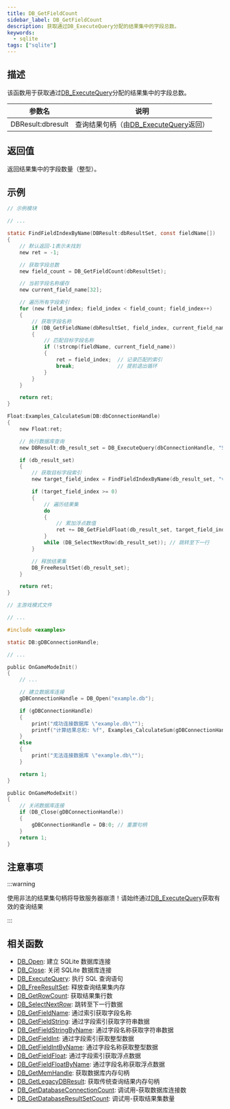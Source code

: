 ```yaml
---
title: DB_GetFieldCount
sidebar_label: DB_GetFieldCount
description: 获取通过DB_ExecuteQuery分配的结果集中的字段总数。
keywords:
  - sqlite
tags: ["sqlite"]
---
```


## 描述

该函数用于获取通过[DB_ExecuteQuery](DB_ExecuteQuery)分配的结果集中的字段总数。

| 参数名            | 说明                                                     |
| ----------------- | -------------------------------------------------------- |
| DBResult:dbresult | 查询结果句柄（由[DB_ExecuteQuery](DB_ExecuteQuery)返回） |

## 返回值

返回结果集中的字段数量（整型）。

## 示例

```c
// 示例模块

// ...

static FindFieldIndexByName(DBResult:dbResultSet, const fieldName[])
{
    // 默认返回-1表示未找到
    new ret = -1;

    // 获取字段总数
    new field_count = DB_GetFieldCount(dbResultSet);

    // 当前字段名称缓存
    new current_field_name[32];

    // 遍历所有字段索引
    for (new field_index; field_index < field_count; field_index++)
    {
        // 获取字段名称
        if (DB_GetFieldName(dbResultSet, field_index, current_field_name, sizeof current_field_name))
        {
            // 匹配目标字段名称
            if (!strcmp(fieldName, current_field_name))
            {
                ret = field_index;  // 记录匹配的索引
                break;              // 提前退出循环
            }
        }
    }

    return ret;
}

Float:Examples_CalculateSum(DB:dbConnectionHandle)
{
    new Float:ret;

    // 执行数据库查询
    new DBResult:db_result_set = DB_ExecuteQuery(dbConnectionHandle, "SELECT `value` FROM `examples`");

    if (db_result_set)
    {
        // 获取目标字段索引
        new target_field_index = FindFieldIndexByName(db_result_set, "value");

        if (target_field_index >= 0)
        {
            // 遍历结果集
            do
            {
                // 累加浮点数值
                ret += DB_GetFieldFloat(db_result_set, target_field_index);
            }
            while (DB_SelectNextRow(db_result_set)); // 跳转至下一行
        }

        // 释放结果集
        DB_FreeResultSet(db_result_set);
    }

    return ret;
}
```

```c
// 主游戏模式文件

// ...

#include <examples>

static DB:gDBConnectionHandle;

// ...

public OnGameModeInit()
{
    // ...

    // 建立数据库连接
    gDBConnectionHandle = DB_Open("example.db");

    if (gDBConnectionHandle)
    {
        print("成功连接数据库 \"example.db\"");
        printf("计算结果总和: %f", Examples_CalculateSum(gDBConnectionHandle));
    }
    else
    {
        print("无法连接数据库 \"example.db\"");
    }

    return 1;
}

public OnGameModeExit()
{
    // 关闭数据库连接
    if (DB_Close(gDBConnectionHandle))
    {
        gDBConnectionHandle = DB:0; // 重置句柄
    }
    return 1;
}
```

## 注意事项

:::warning

使用非法的结果集句柄将导致服务器崩溃！请始终通过[DB_ExecuteQuery](DB_ExecuteQuery)获取有效的查询结果

:::

## 相关函数

- [DB_Open](DB_Open): 建立 SQLite 数据库连接
- [DB_Close](DB_Close): 关闭 SQLite 数据库连接
- [DB_ExecuteQuery](DB_ExecuteQuery): 执行 SQL 查询语句
- [DB_FreeResultSet](DB_FreeResultSet): 释放查询结果集内存
- [DB_GetRowCount](DB_GetRowCount): 获取结果集行数
- [DB_SelectNextRow](DB_SelectNextRow): 跳转至下一行数据
- [DB_GetFieldName](DB_GetFieldName): 通过索引获取字段名称
- [DB_GetFieldString](DB_GetFieldString): 通过字段索引获取字符串数据
- [DB_GetFieldStringByName](DB_GetFieldStringByName): 通过字段名称获取字符串数据
- [DB_GetFieldInt](DB_GetFieldInt): 通过字段索引获取整型数据
- [DB_GetFieldIntByName](DB_GetFieldIntByName): 通过字段名称获取整型数据
- [DB_GetFieldFloat](DB_GetFieldFloat): 通过字段索引获取浮点数据
- [DB_GetFieldFloatByName](DB_GetFieldFloatByName): 通过字段名称获取浮点数据
- [DB_GetMemHandle](DB_GetMemHandle): 获取数据库内存句柄
- [DB_GetLegacyDBResult](DB_GetLegacyDBResult): 获取传统查询结果内存句柄
- [DB_GetDatabaseConnectionCount](DB_GetDatabaseConnectionCount): 调试用-获取数据库连接数
- [DB_GetDatabaseResultSetCount](DB_GetDatabaseResultSetCount): 调试用-获取结果集数量
